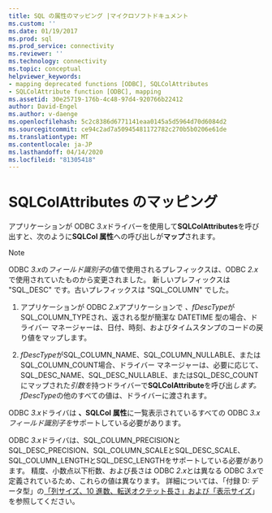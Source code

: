 ```yaml
---
title: SQL の属性のマッピング |マイクロソフトドキュメント
ms.custom: ''
ms.date: 01/19/2017
ms.prod: sql
ms.prod_service: connectivity
ms.reviewer: ''
ms.technology: connectivity
ms.topic: conceptual
helpviewer_keywords:
- mapping deprecated functions [ODBC], SQLColAttributes
- SQLColAttribute function [ODBC], mapping
ms.assetid: 30e25719-176b-4c48-97d4-920766b22412
author: David-Engel
ms.author: v-daenge
ms.openlocfilehash: 5c2c8386d6771141eaa0145a5d5964d70d6084d2
ms.sourcegitcommit: ce94c2ad7a50945481172782c270b5b0206e61de
ms.translationtype: MT
ms.contentlocale: ja-JP
ms.lasthandoff: 04/14/2020
ms.locfileid: "81305418"
---
```

# <a name="sqlcolattributes-mapping"></a>SQLColAttributes のマッピング
アプリケーションが ODBC *3.x*ドライバーを使用して**SQLColAttributes**を呼び出すと、次のように**SQLCol 属性**への呼び出しが**マップ**されます。  
  
> [!NOTE]
>  ODBC *3.x*の*フィールド識別子*の値で使用されるプレフィックスは、ODBC *2.x*で使用されていたものから変更されました。 新しいプレフィックスは "SQL_DESC" です。古いプレフィックスは "SQL_COLUMN" でした。  
  
1.  アプリケーションが ODBC *2.x*アプリケーションで *、fDescType*がSQL_COLUMN_TYPEされ、返される型が簡潔な DATETIME 型の場合、ドライバー マネージャーは、日付、時刻、およびタイムスタンプのコードの戻り値をマップします。  
  
2.  *fDescType*がSQL_COLUMN_NAME、SQL_COLUMN_NULLABLE、またはSQL_COLUMN_COUNT場合、ドライバー マネージャーは、必要に応じて、SQL_DESC_NAME、SQL_DESC_NULLABLE、またはSQL_DESC_COUNTにマップされた*引数を*持つドライバーで**SQLColAttribute**を呼び出*します。* *fDescType*の他のすべての値は、ドライバーに渡されます。  
  
 ODBC *3.x*ドライバは **、SQLCol 属性**に一覧表示されているすべての ODBC *3.x* *フィールド識別子を*サポートしている必要があります。  
  
 ODBC *3.x*ドライバは、SQL_COLUMN_PRECISIONとSQL_DESC_PRECISION、SQL_COLUMN_SCALEとSQL_DESC_SCALE、SQL_COLUMN_LENGTHとSQL_DESC_LENGTHをサポートしている必要があります。 精度、小数点以下桁数、および長さは ODBC *2.x*とは異なる ODBC *3.x*で定義されているため、これらの値は異なります。 詳細については、「付録 D: データ型」の[「列サイズ、10 進数、転送オクテット長さ」および「表示サイズ](../../../odbc/reference/appendixes/column-size-decimal-digits-transfer-octet-length-and-display-size.md)」を参照してください。
